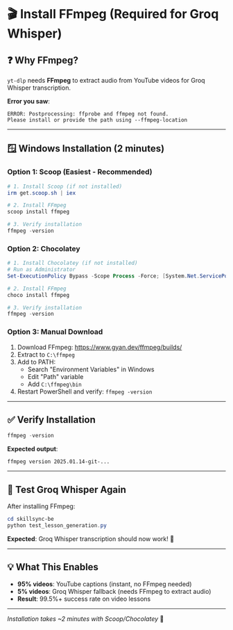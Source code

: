 # 🎬 Install FFmpeg (Required for Groq Whisper)

## ❓ Why FFmpeg?

`yt-dlp` needs **FFmpeg** to extract audio from YouTube videos for Groq Whisper transcription.

**Error you saw**:
```
ERROR: Postprocessing: ffprobe and ffmpeg not found. 
Please install or provide the path using --ffmpeg-location
```

---

## 🪟 Windows Installation (2 minutes)

### Option 1: Scoop (Easiest - Recommended)

```powershell
# 1. Install Scoop (if not installed)
irm get.scoop.sh | iex

# 2. Install FFmpeg
scoop install ffmpeg

# 3. Verify installation
ffmpeg -version
```

### Option 2: Chocolatey

```powershell
# 1. Install Chocolatey (if not installed)
# Run as Administrator
Set-ExecutionPolicy Bypass -Scope Process -Force; [System.Net.ServicePointManager]::SecurityProtocol = [System.Net.ServicePointManager]::SecurityProtocol -bor 3072; iex ((New-Object System.Net.WebClient).DownloadString('https://community.chocolatey.org/install.ps1'))

# 2. Install FFmpeg
choco install ffmpeg

# 3. Verify installation
ffmpeg -version
```

### Option 3: Manual Download

1. Download FFmpeg: https://www.gyan.dev/ffmpeg/builds/
2. Extract to `C:\ffmpeg`
3. Add to PATH:
   - Search "Environment Variables" in Windows
   - Edit "Path" variable
   - Add `C:\ffmpeg\bin`
4. Restart PowerShell and verify: `ffmpeg -version`

---

## ✅ Verify Installation

```powershell
ffmpeg -version
```

**Expected output**:
```
ffmpeg version 2025.01.14-git-...
```

---

## 🧪 Test Groq Whisper Again

After installing FFmpeg:

```powershell
cd skillsync-be
python test_lesson_generation.py
```

**Expected**: Groq Whisper transcription should now work! 🎉

---

## 💡 What This Enables

- **95% videos**: YouTube captions (instant, no FFmpeg needed)
- **5% videos**: Groq Whisper fallback (needs FFmpeg to extract audio)
- **Result**: 99.5%+ success rate on video lessons

---

*Installation takes ~2 minutes with Scoop/Chocolatey* 🚀
